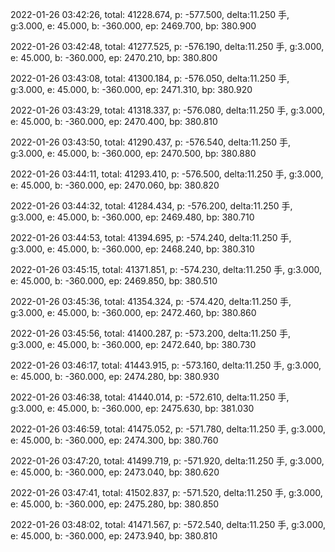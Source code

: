 2022-01-26 03:42:26, total: 41228.674, p: -577.500, delta:11.250 手, g:3.000, e: 45.000, b: -360.000, ep: 2469.700, bp: 380.900

2022-01-26 03:42:48, total: 41277.525, p: -576.190, delta:11.250 手, g:3.000, e: 45.000, b: -360.000, ep: 2470.210, bp: 380.800

2022-01-26 03:43:08, total: 41300.184, p: -576.050, delta:11.250 手, g:3.000, e: 45.000, b: -360.000, ep: 2471.310, bp: 380.920

2022-01-26 03:43:29, total: 41318.337, p: -576.080, delta:11.250 手, g:3.000, e: 45.000, b: -360.000, ep: 2470.400, bp: 380.810

2022-01-26 03:43:50, total: 41290.437, p: -576.540, delta:11.250 手, g:3.000, e: 45.000, b: -360.000, ep: 2470.500, bp: 380.880

2022-01-26 03:44:11, total: 41293.410, p: -576.500, delta:11.250 手, g:3.000, e: 45.000, b: -360.000, ep: 2470.060, bp: 380.820

2022-01-26 03:44:32, total: 41284.434, p: -576.200, delta:11.250 手, g:3.000, e: 45.000, b: -360.000, ep: 2469.480, bp: 380.710

2022-01-26 03:44:53, total: 41394.695, p: -574.240, delta:11.250 手, g:3.000, e: 45.000, b: -360.000, ep: 2468.240, bp: 380.310

2022-01-26 03:45:15, total: 41371.851, p: -574.230, delta:11.250 手, g:3.000, e: 45.000, b: -360.000, ep: 2469.850, bp: 380.510

2022-01-26 03:45:36, total: 41354.324, p: -574.420, delta:11.250 手, g:3.000, e: 45.000, b: -360.000, ep: 2472.460, bp: 380.860

2022-01-26 03:45:56, total: 41400.287, p: -573.200, delta:11.250 手, g:3.000, e: 45.000, b: -360.000, ep: 2472.640, bp: 380.730

2022-01-26 03:46:17, total: 41443.915, p: -573.160, delta:11.250 手, g:3.000, e: 45.000, b: -360.000, ep: 2474.280, bp: 380.930

2022-01-26 03:46:38, total: 41440.014, p: -572.610, delta:11.250 手, g:3.000, e: 45.000, b: -360.000, ep: 2475.630, bp: 381.030

2022-01-26 03:46:59, total: 41475.052, p: -571.780, delta:11.250 手, g:3.000, e: 45.000, b: -360.000, ep: 2474.300, bp: 380.760

2022-01-26 03:47:20, total: 41499.719, p: -571.920, delta:11.250 手, g:3.000, e: 45.000, b: -360.000, ep: 2473.040, bp: 380.620

2022-01-26 03:47:41, total: 41502.837, p: -571.520, delta:11.250 手, g:3.000, e: 45.000, b: -360.000, ep: 2475.280, bp: 380.850

2022-01-26 03:48:02, total: 41471.567, p: -572.540, delta:11.250 手, g:3.000, e: 45.000, b: -360.000, ep: 2473.940, bp: 380.810